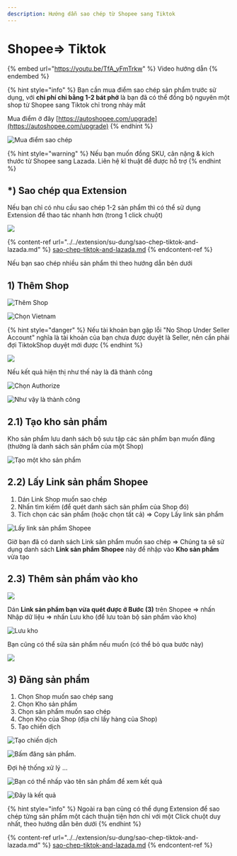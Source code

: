 ```yaml
---
description: Hướng dẫn sao chép từ Shopee sang Tiktok
---
```


# Shopee=> Tiktok

{% embed url="https://youtu.be/TfA_yFmTrkw" %}
Video hướng dẫn
{% endembed %}

{% hint style="info" %}
Bạn cần mua điểm sao chép sản phẩm trước sử dụng, với **chi phí chỉ bằng 1-2 bát phở** là bạn đã có thể đồng bộ nguyên một shop từ Shopee sang Tiktok chỉ trong nháy mắt

Mua điểm ở đây [https://autoshopee.com/upgrade](https://autoshopee.com/upgrade)
{% endhint %}

![Mua điểm sao chép](<../../.gitbook/assets/image (265).png>)

{% hint style="warning" %}
Nếu bạn muốn đồng SKU, cân nặng & kích thước từ Shopee sang Lazada. Liên hệ kĩ thuật để được hỗ trợ
{% endhint %}

## \*) Sao chép qua Extension

Nếu bạn chỉ có nhu cầu sao chép 1-2 sản phẩm thì có thể sử dụng Extension để thao tác nhanh hơn (trong 1 click chuột)

![](<../../.gitbook/assets/image (1).png>)

{% content-ref url="../../extension/su-dung/sao-chep-tiktok-and-lazada.md" %}
[sao-chep-tiktok-and-lazada.md](../../extension/su-dung/sao-chep-tiktok-and-lazada.md)
{% endcontent-ref %}

Nếu bạn sao chép nhiều sản phẩm thì theo hướng dẫn bên dưới

## 1) Thêm Shop

![Thêm Shop](<../../.gitbook/assets/image (271) (1).png>)

![Chọn Vietnam](<../../.gitbook/assets/image (285).png>)

{% hint style="danger" %}
Nếu tài khoản bạn gặp lỗi "No Shop Under Seller Account" nghĩa là tài khoản của bạn chưa được duyệt là Seller, nên cần phải đợi TiktokShop duyệt mới được
{% endhint %}

![](<../../.gitbook/assets/image (242).png>)

Nếu kết quả hiện thị như thế này là đã thành công

![Chọn Authorize](<../../.gitbook/assets/image (305).png>)

![Như vậy là thành công](<../../.gitbook/assets/image (251).png>)



## 2.1) Tạo kho sản phẩm

Kho sản phẩm lưu danh sách bộ sưu tập các sản phẩm bạn muốn đăng (thường là danh sách sản phẩm của một Shop)

![Tạo một kho sản phẩm](<../../.gitbook/assets/image (243).png>)

## 2.2) Lấy Link sản phẩm Shopee

1. Dán Link Shop muốn sao chép
2. Nhấn tìm kiếm (để quét danh sách sản phẩm của Shop đó)
3. Tích chọn các sản phẩm (hoặc chọn tất cả) => Copy Lấy link sản phẩm

![Lấy link sản phẩm Shopee](../../.gitbook/assets/link\_shopee.png)

Giờ bạn đã có danh sách Link sản phẩm muốn sao chép => Chúng ta sẽ sử dụng danh sách **Link sản phẩm Shopee** này để nhập vào **Kho sản phẩm** vừa tạo

## 2.3) Thêm sản phẩm vào kho

![](<../../.gitbook/assets/image (304).png>)

Dán **Link sản phẩm bạn vừa quét được ở Bước (3)** trên Shopee => nhấn Nhập dữ liệu => nhấn Lưu kho (để lưu toàn bộ sản phẩm vào kho)

![Lưu kho](<../../.gitbook/assets/image (255).png>)

Bạn cũng có thể sửa sản phẩm nếu muốn (có thể bỏ qua bước này)

![](<../../.gitbook/assets/image (284).png>)

## 3) Đăng sản phẩm

1. Chọn Shop muốn sao chép sang
2. Chọn Kho sản phẩm
3. Chọn sản phẩm muốn sao chép
4. Chọn Kho của Shop (địa chỉ lấy hàng của Shop)
5. Tạo chiến dịch

![Tạo chiến dịch](<../../.gitbook/assets/image (262).png>)



![Bấm đăng sản phẩm.](<../../.gitbook/assets/image (247).png>)

Đợi hệ thống xử lý ...

![Bạn có thể nhấp vào tên sản phẩm để xem kết quả](<../../.gitbook/assets/image (258).png>)

![Đây là kết quả](<../../.gitbook/assets/image (254).png>)

{% hint style="info" %}
Ngoài ra bạn cũng có thể dụng Extension để sao chép từng sản phẩm một cách thuận tiện hơn chỉ với một Click chuột duy nhất, theo hướng dẫn bên dưới
{% endhint %}

{% content-ref url="../../extension/su-dung/sao-chep-tiktok-and-lazada.md" %}
[sao-chep-tiktok-and-lazada.md](../../extension/su-dung/sao-chep-tiktok-and-lazada.md)
{% endcontent-ref %}
